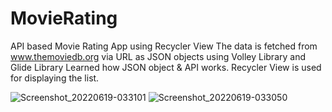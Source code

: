 # MovieRating
API based Movie Rating App using Recycler View
The data is fetched from www.themoviedb.org via URL as JSON objects using Volley Library and Glide Library
Learned how JSON object & API works.
Recycler View is used for displaying the list.




![Screenshot_20220619-033101](https://user-images.githubusercontent.com/107514813/174459035-d1c1282a-37cc-4e42-8d83-11295b254745.png)
![Screenshot_20220619-033050](https://user-images.githubusercontent.com/107514813/174459037-b0bac5a6-52dd-4b9f-97c8-c763551b12a9.png)
